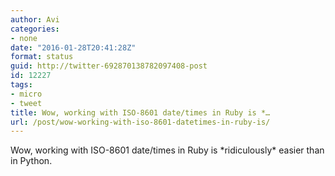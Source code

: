 ```yaml
---
author: Avi
categories:
- none
date: "2016-01-28T20:41:28Z"
format: status
guid: http://twitter-692870138782097408-post
id: 12227
tags:
- micro
- tweet
title: Wow, working with ISO-8601 date/times in Ruby is *…
url: /post/wow-working-with-iso-8601-datetimes-in-ruby-is/
---
```

Wow, working with ISO-8601 date/times in Ruby is \*ridiculously\* easier than in Python.